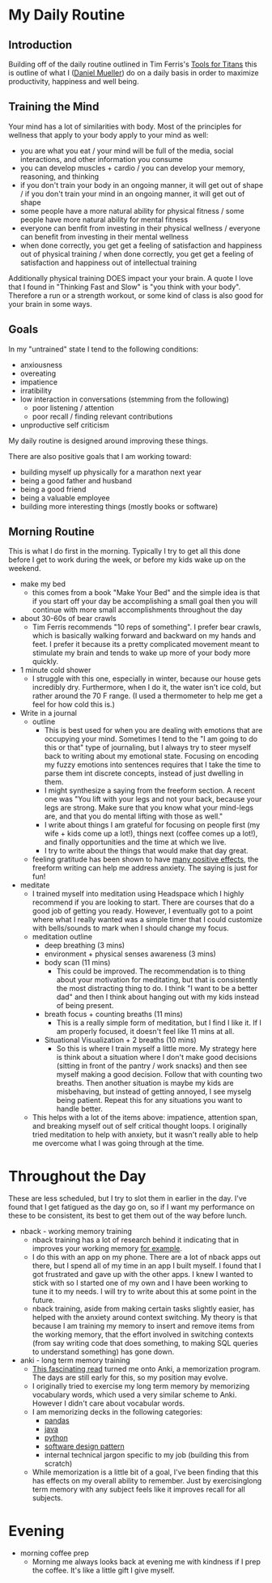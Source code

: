 # My Daily Routine

## Introduction

Building off of the daily routine outlined in Tim Ferris's [Tools for Titans](https://www.amazon.com/Tools-Titans-Billionaires-World-Class-Performers/dp/1328683788/) this is outline of what I ([Daniel Mueller](https://twitter.com/dmueller39)) do on a daily basis in order to maximize productivity, happiness and well being.

## Training the Mind

Your mind has a lot of similarities with body. Most of the principles for wellness that apply to your body apply to your mind as well:
- you are what you eat / your mind will be full of the media, social interactions, and other information you consume
- you can develop muscles + cardio / you can develop your memory, reasoning, and thinking
- if you don't train your body in an ongoing manner, it will get out of shape / if you don't train your mind in an ongoing manner, it will get out of shape
- some people have a more natural ability for physical fitness / some people have more natural ability for mental fitness
- everyone can benfit from investing in their physical wellness / everyone can benefit from investing in their mental wellness
- when done correctly, you get get a feeling of satisfaction and happiness out of physical training / when done correctly, you get get a feeling of satisfaction and happiness out of intellectual training

Additionally physical training DOES impact your your brain. A quote I love that I found in "Thinking Fast and Slow" is "you think with your body". Therefore a run or a strength workout, or some kind of class is also good for your brain in some ways.

## Goals

In my "untrained" state I tend to the following conditions:
- anxiousness
- overeating
- impatience
- irratibility
- low interaction in conversations (stemming from the following)
  - poor listening / attention
  - poor recall / finding relevant contributions
- unproductive self criticism

My daily routine is designed around improving these things.

There are also positive goals that I am working toward:
- building myself up physically for a marathon next year
- being a good father and husband
- being a good friend
- being a valuable employee
- building more interesting things (mostly books or software)

## Morning Routine 

This is what I do first in the morning. Typically I try to get all this done before I get to work during the week, or before my kids wake up on the weekend.

- make my bed
  - this comes from a book "Make Your Bed" and the simple idea is that if you start off your day be accomplishing a small goal then you will continue with more small accomplishments throughout the day
- about 30-60s of bear crawls
  - Tim Ferris recommends "10 reps of something". I prefer bear crawls, which is basically walking forward and backward on my hands and feet. I prefer it because its a pretty complicated movement meant to stimulate my brain and tends to wake up more of your body more quickly.
- 1 minute cold shower
  - I struggle with this one, especially in winter, because our house gets incredibly dry. Furthermore, when I do it, the water isn't ice cold, but rather around the 70 F range. (I used a thermometer to help me get a feel for how cold this is.)
- Write in a journal
  - outline
    - This is best used for when you are dealing with emotions that are occupying your mind. Sometimes I tend to the "I am going to do this or that" type of journaling, but I always try to steer myself back to writing about my emotional state. Focusing on encoding my fuzzy emotions into sentences requires that I take the time to parse them int discrete concepts, instead of just dwelling in them.
    - I might synthesize a saying from the freeform section. A recent one was "You lift with your legs and not your back, because your legs are strong. Make sure that you know what your mind-legs are, and that you do mental lifting with those as well."
    - I write about things I am grateful for focusing on people first (my wife + kids come up a lot!),  things next (coffee comes up a lot!), and finally opportunities and the time at which we live.
    - I try to write about the things that would make that day great.
  - feeling gratitude has been shown to have [many positive effects](https://www.youtube.com/watch?v=WPPPFqsECz0&t=324s), the freeform writing can help me address anxiety. The saying is just for fun!
- meditate
  - I trained myself into meditation using Headspace which I highly recommend if you are looking to start. There are courses that do a good job of getting you ready. However, I eventually got to a point where what I really wanted was a simple timer that I could customize with bells/sounds to mark when I should change my focus.
  - meditation outline
    - deep breathing (3 mins)
    - environment + physical senses awareness (3 mins)
    - body scan (11 mins)
      - This could be improved. The recommendation is to thing about your motivation for meditating, but that is consistently the most distracting thing to do. I think "I want to be a better dad" and then I think about hanging out with my kids instead of being present.
    - breath focus + counting breaths (11 mins)
      - This is a really simple form of meditation, but I find I like it. If I am properly focused, it doesn't feel like 11 mins at all.
    - Situational Visualization + 2 breaths (10 mins)
      - So this is where I train myself a little more. My strategy here is think about a situation where I don't make good decisions (sitting in front of the pantry / work snacks) and then see myself making a good decision. Follow that with counting two breaths. Then another situation is maybe my kids are misbehaving, but instead of getting annoyed, I see myselg being patient. Repeat this for any situations you want to handle better.
  - This helps with a lot of the items above: impatience, attention span, and breaking myself out of self critical thought loops. I originally tried meditation to help with anxiety, but it wasn't really able to help me overcome what I was going through at the time.
  
# Throughout the Day

These are less scheduled, but I try to slot them in earlier in the day. I've found that I get fatigued as the day go on, so if I want my performance on these to be consistent, its best to get them out of the way before lunch.

- nback - working memory training
  - nback training has a lot of research behind it indicating that in improves your working memory [for example](https://www.ncbi.nlm.nih.gov/pubmed/30006860). 
  - I do this with an app on my phone. There are a lot of nback apps out there, but I spend all of my time in an app I built myself. I found that I got frustrated and gave up with the other apps. I knew I wanted to stick with so I started one of my own and I have been working to tune it to my needs. I will try to write about this at some point in the future.
  - nback training, aside from making certain tasks slightly easier, has helped with the anxiety around context switching. My theory is that because I am training my memory to insert and remove items from the working memory, that the effort involved in switching contexts (from say writing code that does something, to making SQL queries to understand something) has gone down.
- anki - long term memory training
  - [This fascinating read](https://numinous.productions/ttft/) turned me onto Anki, a memorization program. The days are still early for this, so my position may evolve.
  - I originally tried to exercise my long term memory by memorizing vocabulary words, which used a very similar scheme to Anki. However I didn't care about vocabular words.
  - I am memorizing decks in the following categories:
    - [pandas](https://ankiweb.net/shared/info/1409968244)
    - [java](https://ankiweb.net/shared/info/853812480)
    - [python](https://ankiweb.net/shared/info/51975584)
    - [software design pattern](https://ankiweb.net/shared/info/701549605)
    - internal technical jargon specific to my job (building this from scratch)
  - While memorization is a little bit of a goal, I've been finding that this has effects on my overall ability to remember. Just by exercisinglong term memory with any subject feels like it improves recall for all subjects.

# Evening

- morning coffee prep
  - Morning me always looks back at evening me with kindness if I prep the coffee. It's like a little gift I give myself.
